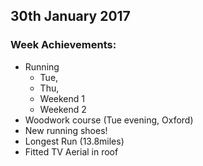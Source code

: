 ## 30th January 2017

### Week Achievements:
- Running
  - Tue,
  - Thu,
  - Weekend 1
  - Weekend 2
- Woodwork course (Tue evening, Oxford)
- New running shoes! 
- Longest Run (13.8miles)
- Fitted TV Aerial in roof
